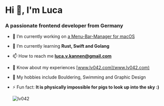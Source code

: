 <h1>Hi 👋, I'm Luca</h1>
<h3>A passionate frontend developer from Germany</h3>

- 🔭 I’m currently working on [a Menu-Bar-Manager for macOS](https://github.com/lv042/Cocoa-Menu-Bar-Manager)

- 🌱 I’m currently learning **Rust, Swift and Golang**

- 📫 How to reach me **luca.v.kannen@gmail.com**

- 📄 Know about my experiences [www.lv042.com](www.lv042.com)

- 💚 My hobbies include Bouldering, Swimming and Graphic Design

- ⚡ Fun fact: **It is physically impossible for pigs to look up into the sky :)**

  <p><img align="center" src="https://github-readme-streak-stats.herokuapp.com/?user=lv042&" alt="lv042" /></p>
